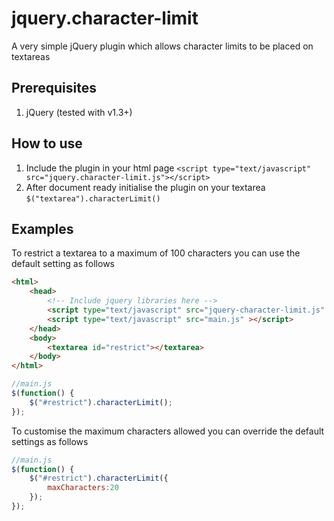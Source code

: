 # jquery.character-limit
A very simple jQuery plugin which allows character limits to be placed on textareas

## Prerequisites
1. jQuery (tested with v1.3+)

## How to use
1. Include the plugin in your html page `<script type="text/javascript" src="jquery.character-limit.js"></script>`  
2. After document ready initialise the plugin on your textarea `$("textarea").characterLimit()`

## Examples
To restrict a textarea to a maximum of 100 characters you can use the default setting as follows
```html
<html>
    <head>
        <!-- Include jquery libraries here -->
        <script type="text/javascript" src="jquery-character-limit.js" ></script>
        <script type="text/javascript" src="main.js" ></script>
    </head>
    <body>
        <textarea id="restrict"></textarea>
    </body>
</html>
```
```javascript
//main.js
$(function() {
    $("#restrict").characterLimit();
});
```

To customise the maximum characters allowed you can override the default settings as follows
```javascript
//main.js
$(function() {
    $("#restrict").characterLimit({
        maxCharacters:20
    });
});
```
